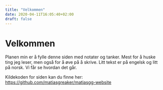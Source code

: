 ```yaml
---
title: "Velkommen"
date: 2020-04-11T16:05:40+02:00
draft: false
---
```

# Velkommen

Planen min er å fylle denne siden med notater og tanker. Mest for å huske ting jeg leser, men også for å øve på å skrive. Litt tekst er på engelsk og litt på norsk. Vi får se hvordan det går.  

Kildekoden for siden kan du finne her: https://github.com/matiasgreaker/matiasgg-website

